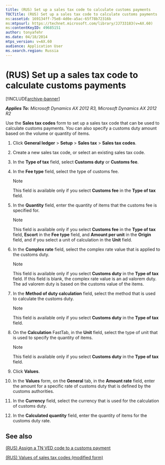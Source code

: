 ```yaml
---
title: (RUS) Set up a sales tax code to calculate customs payments
TOCTitle: (RUS) Set up a sales tax code to calculate customs payments
ms:assetid: 169134ff-75e8-4d0e-a5ac-65f78b72316b
ms:mtpsurl: https://technet.microsoft.com/library/JJ733183(v=AX.60)
ms:contentKeyID: 49685151
author: tonyafehr
ms.date: 04/18/2014
mtps_version: v=AX.60
audience: Application User
ms.search.region: Russia
---
```


# (RUS) Set up a sales tax code to calculate customs payments 


[!INCLUDE[archive-banner](includes/archive-banner.md)]


_**Applies To:** Microsoft Dynamics AX 2012 R3, Microsoft Dynamics AX 2012 R2_

Use the **Sales tax codes** form to set up a sales tax code that can be used to calculate customs payments. You can also specify a customs duty amount based on the volume or quantity of items.

1.  Click **General ledger** \> **Setup** \> **Sales tax** \> **Sales tax codes**.

2.  Create a new sales tax code, or select an existing sales tax code.

3.  In the **Type of tax** field, select **Customs duty** or **Customs fee**.

4.  In the **Fee type** field, select the type of customs fee.
    

    > [!NOTE]
    > <P>This field is available only if you select <STRONG>Customs fee</STRONG> in the <STRONG>Type of tax</STRONG> field.</P>



5.  In the **Quantity** field, enter the quantity of items that the customs fee is specified for.
    

    > [!NOTE]
    > <P>This field is available only if you select <STRONG>Customs fee</STRONG> in the <STRONG>Type of tax</STRONG> field, <STRONG>Escort</STRONG> in the <STRONG>Fee type</STRONG> field, and <STRONG>Amount per unit</STRONG> in the <STRONG>Origin</STRONG> field, and if you select a unit of calculation in the <STRONG>Unit</STRONG> field.</P>



6.  In the **Complex rate** field, select the complex rate value that is applied to the customs duty.
    

    > [!NOTE]
    > <P>This field is available only if you select <STRONG>Customs duty</STRONG> in the <STRONG>Type of tax</STRONG> field. If this field is blank, the complex rate value is an ad valorem duty. The ad valorem duty is based on the customs value of the items.</P>



7.  In the **Method of duty calculation** field, select the method that is used to calculate the customs duty.
    

    > [!NOTE]
    > <P>This field is available only if you select <STRONG>Customs duty</STRONG> in the <STRONG>Type of tax</STRONG> field.</P>



8.  On the **Calculation** FastTab, in the **Unit** field, select the type of unit that is used to specify the quantity of items.
    

    > [!NOTE]
    > <P>This field is available only if you select <STRONG>Customs duty</STRONG> in the <STRONG>Type of tax</STRONG> field.</P>



9.  Click **Values**.

10. In the **Values** form, on the **General** tab, in the **Amount rate** field, enter the amount for a specific rate of customs duty that is defined by the customs authorities.

11. In the **Currency** field, select the currency that is used for the calculation of customs duty.

12. In the **Calculated quantity** field, enter the quantity of items for the customs duty rate.

## See also

[(RUS) Assign a TN VED code to a customs payment](rus-assign-a-tn-ved-code-to-a-customs-payment.md)

[(RUS) Values of sales tax codes (modified form)](https://technet.microsoft.com/library/jj678610\(v=ax.60\))

  


